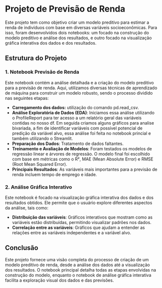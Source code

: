 # Projeto de Previsão de Renda

Este projeto tem como objetivo criar um modelo preditivo para estimar a renda de indivíduos com base em diversas variáveis socioeconômicas. Para isso, foram desenvolvidos dois notebooks: um focado na construção do modelo preditivo e análise dos resultados, e outro focado na visualização gráfica interativa dos dados e dos resultados.

## Estrutura do Projeto

### 1. Notebook Previsão de Renda
Este notebook contém a análise detalhada e a criação do modelo preditivo para a previsão de renda. Aqui, utilizamos diversas técnicas de aprendizado de máquina para construir um modelo robusto, sendo o processo dividido nas seguintes etapas:

- **Carregamento dos dados:** utilização do comando pd.read_csv.
- **Análise Exploratória de Dados (EDA)**: Iniciamos essa análise utilizando o ProfileReport para ter acesso a um relatório geral das variáveis contidas no nosso df. Em seguida criamos alguns gráficos para analise bivariada, a fim de identificar variáveis com possível potencial de predição da variável alvo, essa análise foi feita no notebook princial e também utilizando o Streamlit.
- **Preparação dos Dados**: Tratamento de dados faltantes.
- **Treinamento e Avaliação de Modelos**: Foram testados os modelos de regressão linear e árvores de regressão. O modelo final foi escolhido com base em métricas como o R², MAE (Mean Absolute Error) e RMSE (Root Mean Squared Error).
- **Principais Resultados**: As variáveis mais importantes para a previsão de renda incluem tempo de emprego e idade. 


### 2. Análise Gráfica Interativo
Este notebook é focado na visualização gráfica interativa dos dados e dos resultados obtidos. Ele permite que o usuário explore diferentes aspectos da análise, tais como:

- **Distribuição das variáveis**: Gráficos interativos que mostram como as variáveis estão distribuídas, permitindo visualizar padrões nos dados.
- **Correlação entre as variáveis**: Gráficos que ajudam a entender as relações entre as variáveis independentes e a variável alvo.

## Conclusão

Este projeto fornece uma visão completa do processo de criação de um modelo preditivo de renda, desde a análise dos dados até a visualização dos resultados. O notebook principal detalha todas as etapas envolvidas na construção do modelo, enquanto o notebook de análise gráfica interativa facilita a exploração visual dos dados e das previsões.

